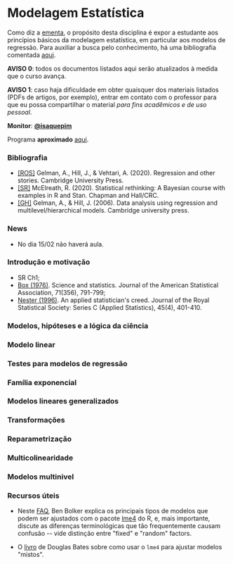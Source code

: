 # Modelagem Estatística

Como diz a [ementa](https://emap.fgv.br/disciplina/modelagem-estatistica-0), o propósito desta disciplina é expor a estudante aos princípios básicos da modelagem estatística, em particular aos modelos de regressão.
Para auxiliar a busca pelo conhecimento, há uma bibliografia comentada [aqui](https://github.com/maxbiostat/stats_modelling/blob/master/biblio/bibliografia_anotada.pdf). 

**AVISO 0**: todos os documentos listados aqui serão atualizados à medida que o curso avança.

**AVISO 1**: caso haja dificuldade em obter quaisquer dos materiais listados (PDFs de artigos, por exemplo), entrar em contato com o professor para que eu possa compartilhar o material _para fins acadêmicos e de uso pessoal_.

**Monitor**: [**@isaquepim**](https://github.com/isaquepim)

Programa **aproximado** [aqui](https://docs.google.com/spreadsheets/d/1biX7q_WJzZ3vPQ9nj3W0kaKNELU5suCHgXUPV77z-Bs/edit?usp=sharing).

### Bibliografia

- [[ROS]](https://avehtari.github.io/ROS-Examples/) Gelman, A., Hill, J., & Vehtari, A. (2020). Regression and other stories. Cambridge University Press.
- [[SR]](https://xcelab.net/rm/statistical-rethinking/) McElreath, R. (2020). Statistical rethinking: A Bayesian course with examples in R and Stan. Chapman and Hall/CRC.
- [[GH]](http://www.stat.columbia.edu/~gelman/arm/) Gelman, A., & Hill, J. (2006). Data analysis using regression and multilevel/hierarchical models. Cambridge university press.

### News
- No dia 15/02 não haverá aula.

### Introdução e motivação

- SR Ch1;
- [Box (1976)](https://www-sop.inria.fr/members/Ian.Jermyn/philosophy/writings/Boxonmaths.pdf). Science and statistics. Journal of the American Statistical Association, 71(356), 791-799;
- [Nester (1996)](http://www.sortie-nd.org/lme/Statistical%20Papers/Nester_1996.pdf). An applied statistician's creed. Journal of the Royal Statistical Society: Series C (Applied Statistics), 45(4), 401-410.

### Modelos, hipóteses e a lógica da ciência
### Modelo linear
### Testes para modelos de regressão 
### Família exponencial
### Modelos lineares generalizados 
### Transformações
### Reparametrização
### Multicolinearidade
### Modelos multinivel

### Recursos úteis

- Neste [FAQ](http://bbolker.github.io/mixedmodels-misc/glmmFAQ.html#model-specification), Ben Bolker explica os principais tipos de modelos que podem ser ajustados com o pacote [lme4](https://cran.r-project.org/web/packages/lme4/index.html) do R, e, mais importante, discute as diferenças terminológicas que tão frequentemente causam confusão -- vide distinção entre "fixed" e "random" factors.

- O [livro](http://webcom.upmf-grenoble.fr/LIP/Perso/DMuller/M2R/R_et_Mixed/documents/Bates-book.pdf) de Douglas Bates sobre como usar o `lme4` para ajustar modelos "mistos".
